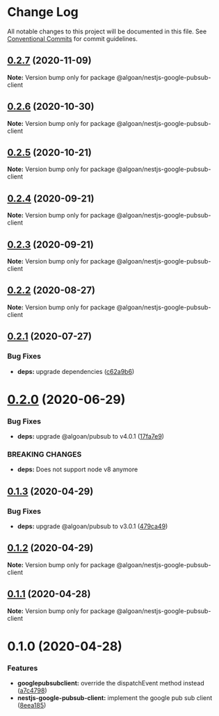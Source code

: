 # Change Log

All notable changes to this project will be documented in this file.
See [Conventional Commits](https://conventionalcommits.org) for commit guidelines.

## [0.2.7](https://github.com/algoan/nestjs-components/compare/@algoan/nestjs-google-pubsub-client@0.2.6...@algoan/nestjs-google-pubsub-client@0.2.7) (2020-11-09)

**Note:** Version bump only for package @algoan/nestjs-google-pubsub-client





## [0.2.6](https://github.com/algoan/nestjs-components/compare/@algoan/nestjs-google-pubsub-client@0.2.5...@algoan/nestjs-google-pubsub-client@0.2.6) (2020-10-30)

**Note:** Version bump only for package @algoan/nestjs-google-pubsub-client





## [0.2.5](https://github.com/algoan/nestjs-components/compare/@algoan/nestjs-google-pubsub-client@0.2.4...@algoan/nestjs-google-pubsub-client@0.2.5) (2020-10-21)

**Note:** Version bump only for package @algoan/nestjs-google-pubsub-client





## [0.2.4](https://github.com/algoan/nestjs-components/compare/@algoan/nestjs-google-pubsub-client@0.2.3...@algoan/nestjs-google-pubsub-client@0.2.4) (2020-09-21)

**Note:** Version bump only for package @algoan/nestjs-google-pubsub-client





## [0.2.3](https://github.com/algoan/nestjs-components/compare/@algoan/nestjs-google-pubsub-client@0.2.2...@algoan/nestjs-google-pubsub-client@0.2.3) (2020-09-21)

**Note:** Version bump only for package @algoan/nestjs-google-pubsub-client





## [0.2.2](https://github.com/algoan/nestjs-components/compare/@algoan/nestjs-google-pubsub-client@0.2.1...@algoan/nestjs-google-pubsub-client@0.2.2) (2020-08-27)

**Note:** Version bump only for package @algoan/nestjs-google-pubsub-client





## [0.2.1](https://github.com/algoan/nestjs-components/compare/@algoan/nestjs-google-pubsub-client@0.2.0...@algoan/nestjs-google-pubsub-client@0.2.1) (2020-07-27)


### Bug Fixes

* **deps:** upgrade dependencies ([c62a9b6](https://github.com/algoan/nestjs-components/commit/c62a9b6f9cf84ffe1794c3f9cd60cd98cb68e044))





# [0.2.0](https://github.com/algoan/nestjs-components/compare/@algoan/nestjs-google-pubsub-client@0.1.3...@algoan/nestjs-google-pubsub-client@0.2.0) (2020-06-29)


### Bug Fixes

* **deps:** upgrade @algoan/pubsub to v4.0.1 ([17fa7e9](https://github.com/algoan/nestjs-components/commit/17fa7e9fcbf327856ced5bdb430a7493fe4852bb))


### BREAKING CHANGES

* **deps:** Does not support node v8 anymore





## [0.1.3](https://github.com/algoan/nestjs-components/compare/@algoan/nestjs-google-pubsub-client@0.1.2...@algoan/nestjs-google-pubsub-client@0.1.3) (2020-04-29)


### Bug Fixes

* **deps:** upgrade @algoan/pubsub to v3.0.1 ([479ca49](https://github.com/algoan/nestjs-components/commit/479ca490bc265ce08c5b4a8f80d12f8e8afd226f))





## [0.1.2](https://github.com/algoan/nestjs-components/compare/@algoan/nestjs-google-pubsub-client@0.1.1...@algoan/nestjs-google-pubsub-client@0.1.2) (2020-04-29)

**Note:** Version bump only for package @algoan/nestjs-google-pubsub-client





## [0.1.1](https://github.com/algoan/nestjs-components/compare/@algoan/nestjs-google-pubsub-client@0.1.0...@algoan/nestjs-google-pubsub-client@0.1.1) (2020-04-28)

**Note:** Version bump only for package @algoan/nestjs-google-pubsub-client





# 0.1.0 (2020-04-28)


### Features

* **googlepubsubclient:** override the dispatchEvent method instead ([a7c4798](https://github.com/algoan/nestjs-components/commit/a7c47988f8ccf83bb5af457a4230bcf85ecc75ae))
* **nestjs-google-pubsub-client:** implement the google pub sub client ([8eea185](https://github.com/algoan/nestjs-components/commit/8eea185877dcde8f525657131b63ff2d6d7865e0))
